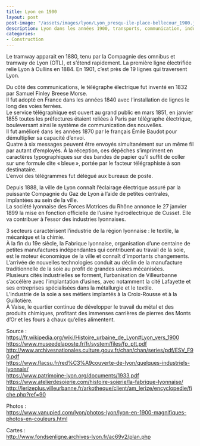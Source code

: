 ```yaml
---
title: Lyon en 1900  
layout: post  
post-image: "/assets/images/lyon/Lyon_presqu-ile-place-bellecour_1900.jpg"  
description: Lyon dans les années 1900, transports, communication, industries, description plus détaillée de la vie à cette époque.
categories:   
- Construction  
---
```


Le tramway apparait en 1880, tenu par la Compagnie des omnibus et tramway de Lyon (OTL), et s’étend rapidement. La première ligne électrifiée relie Lyon à Oullins en 1884.
En 1901, c’est près de 19 lignes qui traversent Lyon.  
  
Du côté des communications, le télégraphe électrique fut inventé en 1832 par Samuel Finley Breese Morse.  
Il fut adopté en France dans les années 1840 avec l’installation de lignes le long des voies ferrées.  
Le service télégraphique est ouvert au grand public en mars 1851, en janvier 1855 toutes les préfectures étaient reliées à Paris par télégraphe électrique, bouleversant ainsi le système de communication des nouvelles.  
Il fut amélioré dans les années 1870 par le français Émile Baudot pour démultiplier sa capacité d’envoi.  
Quatre à six messages peuvent être envoyés simultanément sur un même fil par autant d’employés. À la réception, ces dépêches s’impriment en caractères typographiques sur des bandes de papier qu’il suffit de coller sur une formule dite « bleue », portée par le facteur télégraphiste à son destinataire.  
L’envoi des télégrammes fut délégué aux bureaux de poste.
  
Depuis 1888, la ville de Lyon connaît l’éclairage électrique assuré par la puissante Compagnie du Gaz de Lyon à l’aide de petites centrales, implantées au sein de la ville.   
La société lyonnaise des Forces Motrices du Rhône annonce le 27 janvier 1899 la mise en fonction officielle de l’usine hydroélectrique de Cusset. Elle va contribuer à l’essor des industries lyonnaises.  
  
3 secteurs caractérisent l’industrie de la région lyonnaise : le textile, la mécanique et la chimie.  
À la fin du 19e siècle, la Fabrique lyonnaise, organisation d’une centaine de petites manufactures indépendantes qui contribuent au travail de la soie, est le moteur économique de la ville et connaît d’importants changements. L’arrivée de nouvelles technologies conduit au déclin de la manufacture traditionnelle de la soie au profit de grandes usines mécanisées.  
Plusieurs cités industrielles se forment, l’urbanisation de Villeurbanne s’accélère avec l’implantation d’usines, avec notamment la cité Lafayette et ses entreprises spécialisées dans la métallurgie et le textile.  
L’industrie de la soie a ses métiers implantés à la Croix-Rousse et à la Guillotière.  
À Vaise, le quartier continue de développer le travail du métal et des produits chimiques, profitant des immenses carrières de pierres des Monts d’Or et les fours à chaux qu’elles alimentent.  
  
  
Source :  
https://fr.wikipedia.org/wiki/Histoire_urbaine_de_Lyon#Lyon_vers_1900  
https://www.museedelaposte.fr/fr/system/files/fp_ptt.pdf  
http://www.archivesnationales.culture.gouv.fr/chan/chan/series/pdf/ESV_F90.pdf  
https://www.flacsu.fr/red%C3%A9couverte-de-lyon/quelques-industriels-lyonnais/  
https://www.patrimoine-lyon.org/documents/1933.pdf  
https://www.atelierdesoierie.com/histoire-soierie/la-fabrique-lyonnaise/  
http://lerizeplus.villeurbanne.fr/arkotheque/client/am_lerize/encyclopedie/fiche.php?ref=90  
  
Photos :  
https://www.vanupied.com/lyon/photos-lyon/lyon-en-1900-magnifiques-photos-en-couleurs.html  
   
Cartes :  
http://www.fondsenligne.archives-lyon.fr/ac69v2/plan.php  
